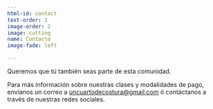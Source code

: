 ```yaml
---
html-id: contact
text-order: 1
image-order: 2
image: cutting
name: Contacto
image-fade: left

---
```

Queremos que tú también seas parte de esta comunidad.  
  
Para más información sobre nuestras clases y modalidades de pago, envíanos un correo a [uncuartodecostura@gmail.com](mailto:uncuartodecostura@gmail.com) ó contáctanos a través de nuestras redes sociales.